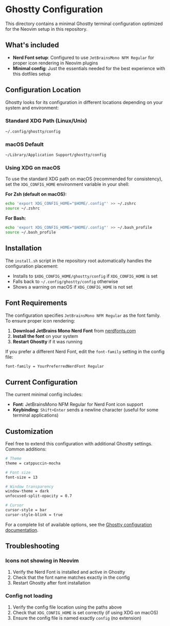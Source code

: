 # Ghostty Configuration

This directory contains a minimal Ghostty terminal configuration optimized for the Neovim setup in this repository.

## What's included

- **Nerd Font setup**: Configured to use `JetBrainsMono NFM Regular` for proper icon rendering in Neovim plugins
- **Minimal config**: Just the essentials needed for the best experience with this dotfiles setup

## Configuration Location

Ghostty looks for its configuration in different locations depending on your system and environment:

### Standard XDG Path (Linux/Unix)
```
~/.config/ghostty/config
```

### macOS Default
```
~/Library/Application Support/ghostty/config
```

### Using XDG on macOS
To use the standard XDG path on macOS (recommended for consistency), set the `XDG_CONFIG_HOME` environment variable in your shell:

**For Zsh (default on macOS):**
```bash
echo 'export XDG_CONFIG_HOME="$HOME/.config"' >> ~/.zshrc
source ~/.zshrc
```

**For Bash:**
```bash
echo 'export XDG_CONFIG_HOME="$HOME/.config"' >> ~/.bash_profile
source ~/.bash_profile
```

## Installation

The `install.sh` script in the repository root automatically handles the configuration placement:

- Installs to `$XDG_CONFIG_HOME/ghostty/config` if `XDG_CONFIG_HOME` is set
- Falls back to `~/.config/ghostty/config` otherwise
- Shows a warning on macOS if `XDG_CONFIG_HOME` is not set

## Font Requirements

The configuration specifies `JetBrainsMono NFM Regular` as the font family. To ensure proper icon rendering:

1. **Download JetBrains Mono Nerd Font** from [nerdfonts.com](https://www.nerdfonts.com/)
2. **Install the font** on your system
3. **Restart Ghostty** if it was running

If you prefer a different Nerd Font, edit the `font-family` setting in the config file:

```bash
font-family = YourPreferredNerdFont Regular
```

## Current Configuration

The current minimal config includes:

- **Font**: JetBrainsMono NFM Regular for Nerd Font icon support
- **Keybinding**: `Shift+Enter` sends a newline character (useful for some terminal applications)

## Customization

Feel free to extend this configuration with additional Ghostty settings. Common additions:

```bash
# Theme
theme = catppuccin-mocha

# Font size
font-size = 13

# Window transparency
window-theme = dark
unfocused-split-opacity = 0.7

# Cursor
cursor-style = bar
cursor-style-blink = true
```

For a complete list of available options, see the [Ghostty configuration documentation](https://ghostty.org/docs/config/).

## Troubleshooting

### Icons not showing in Neovim
1. Verify the Nerd Font is installed and active in Ghostty
2. Check that the font name matches exactly in the config
3. Restart Ghostty after font installation

### Config not loading
1. Verify the config file location using the paths above
2. Check that `XDG_CONFIG_HOME` is set correctly (if using XDG on macOS)
3. Ensure the config file is named exactly `config` (no extension)